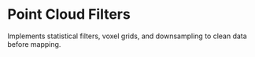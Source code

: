 # Point Cloud Filters

Implements statistical filters, voxel grids, and downsampling to clean data before mapping.
